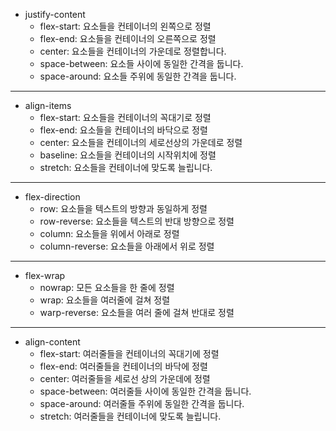 * justify-content
   * flex-start: 요소들을 컨테이너의 왼쪽으로 정렬
   * flex-end: 요소들을 컨테이너의 오른쪽으로 정렬
   * center: 요소들을 컨테이너의 가운데로 정렬합니다.
   * space-between: 요소들 사이에 동일한 간격을 둡니다.
   * space-around: 요소들 주위에 동일한 간격을 둡니다.
---
* align-items
   * flex-start: 요소들을 컨테이너의 꼭대기로 정렬
   * flex-end: 요소들을 컨테이너의 바닥으로 정렬
   * center: 요소들을 컨테이너의 세로선상의 가운데로 정렬
   * baseline: 요소들을 컨테이너의 시작위치에 정렬
   * stretch: 요소들을 컨테이너에 맞도록 늘립니다.
---
* flex-direction
   * row: 요소들을 텍스트의 방향과 동일하게 정렬
   * row-reverse: 요소들을 텍스트의 반대 방향으로 정렬
   * column: 요소들을 위에서 아래로 정렬
   * column-reverse: 요소들을 아래에서 위로 정렬
---
* flex-wrap
   * nowrap: 모든 요소들을 한 줄에 정렬
   * wrap: 요소들을 여러줄에 걸쳐 정렬
   * warp-reverse: 요소들을 여러 줄에 걸쳐 반대로 정렬
---
* align-content
   * flex-start: 여러줄들을 컨테이너의 꼭대기에 정렬
   * flex-end: 여러줄들을 컨테이너의 바닥에 정렬
   * center: 여러줄들을 세로선 상의 가운데에 정렬
   * space-between: 여러줄들 사이에 동일한 간격을 둡니다.
   * space-around: 여러줄들 주위에 동일한 간격을 둡니다.
   * stretch: 여러줄들을 컨테이너에 맞도록 늘립니다.